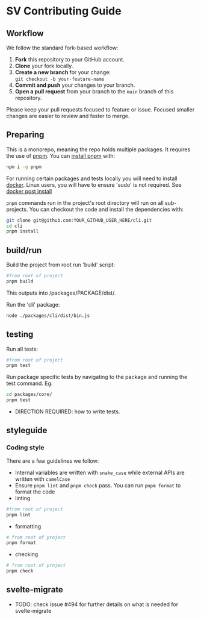# SV Contributing Guide

## Workflow

We follow the standard fork-based workflow:

1. **Fork** this repository to your GitHub account.
2. **Clone** your fork locally.
3. **Create a new branch** for your change:  
   `git checkout -b your-feature-name`
4. **Commit and push** your changes to your branch.
5. **Open a pull request** from your branch to the `main` branch of this repository.

Please keep your pull requests focused to feature or issue. Focused smaller changes are easier to review and faster to merge.

## Preparing
This is a monorepo, meaning the repo holds multiple packages. It requires the use of [pnpm](https://pnpm.io/). You can [install pnpm](https://pnpm.io/installation) with:

```bash
npm i -g pnpm
```

For running certain packages and tests locally you will need to install [docker](https://docs.docker.com/get-started/get-docker).
Linux users, you will have to ensure 'sudo' is not required. See [docker post install](https://docs.docker.com/engine/install/linux-postinstall/)

`pnpm` commands run in the project's root directory will run on all sub-projects. You can checkout the code and install the dependencies with:

```bash
git clone git@github.com:YOUR_GITHUB_USER_HERE/cli.git
cd cli
pnpm install
```

## build/run
Build the project from root run 'build' script:

```bash
#from root of project
pnpm build
```
This outputs into /packages/PACKAGE/dist/.

Run the 'cli' package:
```bash
node ./packages/cli/dist/bin.js
```

## testing
Run all tests:
```bash
#from root of project
pnpm test
```

Run package specific tests by navigating to the package and running the test command. Eg:
```bash
cd packages/core/
pnpm test
```

- DIRECTION REQUIRED: how to write tests. 

## styleguide

### Coding style

There are a few guidelines we follow:

- Internal variables are written with `snake_case` while external APIs are written with `camelCase`
- Ensure `pnpm lint` and `pnpm check` pass. You can run `pnpm format` to format the code
- linting
```bash
#from root of project
pnpm lint
```
- formatting
```bash
# from root of project
pnpm format
```
- checking
```bash
# from root of project
pnpm check
```

## svelte-migrate
- TODO: check issue #494 for further details on what is needed for svelte-migrate

